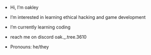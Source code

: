 -  Hi, I’m oakley
-  I’m interested in learning ethical hacking and game development
-  I’m currently learning coding
  
-  reach me on discord oak._.tree.3610
  
-  Pronouns: he/they

